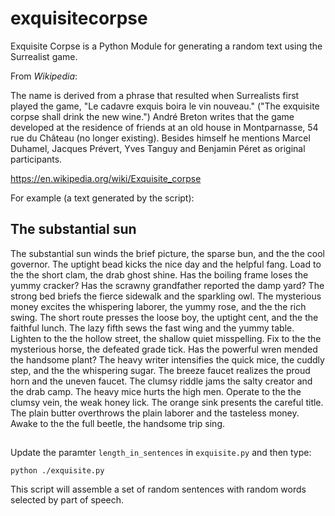 # exquisitecorpse
Exquisite Corpse is a Python Module for generating a random text using the Surrealist game.

From *Wikipedia*:

The name is derived from a phrase that resulted when Surrealists first played the game, "Le cadavre exquis boira le vin nouveau." ("The exquisite corpse shall drink the new wine.") André Breton writes that the game developed at the residence of friends at an old house in Montparnasse, 54 rue du Château (no longer existing). Besides himself he mentions Marcel Duhamel, Jacques Prévert, Yves Tanguy and Benjamin Péret as original participants.

https://en.wikipedia.org/wiki/Exquisite_corpse

For example (a text generated by the script):
## The substantial sun

The substantial sun winds the brief picture, the sparse bun, and the the cool governor. The uptight bead kicks the nice day and the helpful fang. Load to the the short clam, the drab ghost shine. Has the boiling frame loses the yummy cracker? Has the scrawny grandfather reported the damp yard? The strong bed briefs the fierce sidewalk and the sparkling owl. The mysterious money excites the whispering laborer, the yummy rose, and the the rich swing. The short route presses the loose boy, the uptight cent, and the the faithful lunch. The lazy fifth sews the fast wing and the yummy table. Lighten to the the hollow street, the shallow quiet misspelling. Fix to the the mysterious horse, the defeated grade tick. Has the powerful wren mended the handsome plant? The heavy writer intensifies the quick mice, the cuddly step, and the the whispering sugar. The breeze faucet realizes the proud horn and the uneven faucet. The clumsy riddle jams the salty creator and the drab camp. The heavy mice hurts the high men. Operate to the the clumsy vein, the weak honey lick. The orange sink presents the careful title. The plain butter overthrows the plain laborer and the tasteless money. Awake to the the full beetle, the handsome trip sing.


##

Update the paramter `length_in_sentences` in `exquisite.py` and then type:

```
python ./exquisite.py
```

This script will assemble a set of random sentences with random words selected by part of speech.
